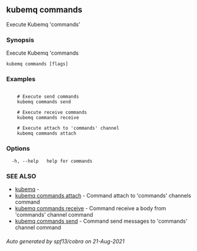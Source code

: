 ## kubemq commands

Execute Kubemq 'commands'

### Synopsis

Execute Kubemq 'commands

```
kubemq commands [flags]
```

### Examples

```

	# Execute send commands 
	kubemq commands send 

	# Execute receive commands
	kubemq commands receive 

	# Execute attach to 'commands' channel
	kubemq commands attach 

```

### Options

```
  -h, --help   help for commands
```

### SEE ALSO

* [kubemq](kubemq.md)     -
* [kubemq commands attach](kubemq_commands_attach.md)     - Command attach to 'commands' channels command
* [kubemq commands receive](kubemq_commands_receive.md)     - Command receive a body from 'commands' channel command
* [kubemq commands send](kubemq_commands_send.md)     - Command send messages to 'commands' channel command

###### Auto generated by spf13/cobra on 21-Aug-2021
